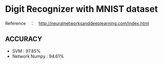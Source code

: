 # Digit Recognizer with MNIST dataset
Reference　：　http://neuralnetworksanddeeplearning.com/index.html
## ACCURACY
- SVM : 97.85%
- Network Numpy : 94.61%